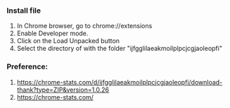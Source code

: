 ### Install file
1. In Chrome browser, go to chrome://extensions
2. Enable Developer mode.
3. Click on the Load Unpacked button
4. Select the directory of with the folder "ijfgglilaeakmoilplpcjcgjaoleopfi"

### Preference: 
1. https://chrome-stats.com/d/ijfgglilaeakmoilplpcjcgjaoleopfi/download-thank?type=ZIP&version=1.0.26
2. https://chrome-stats.com/